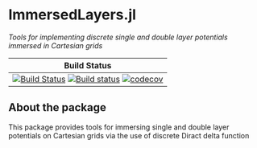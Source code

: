 # ImmersedLayers.jl
_Tools for implementing discrete single and double layer potentials immersed in Cartesian grids_

| Build Status |
|:---:|
| [![Build Status](https://travis-ci.com/JuliaIBPM/ImmersedLayers.jl.svg?branch=master)](https://travis-ci.com/JuliaIBPM/ImmersedLayers.jl) [![Build status](https://ci.appveyor.com/api/projects/status/6tokpjqb4x8999g0?svg=true)](https://ci.appveyor.com/project/JuliaIBPM/immersedlayers-jl) [![codecov](https://codecov.io/gh/JuliaIBPM/ImmersedLayers.jl/branch/master/graph/badge.svg)](https://codecov.io/gh/JuliaIBPM/ImmersedLayers.jl) |

## About the package

This package provides tools for immersing single and double layer potentials on Cartesian grids via the use of discrete Diract delta function
